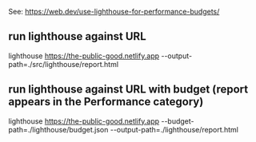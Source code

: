 See: https://web.dev/use-lighthouse-for-performance-budgets/

## run lighthouse against URL

lighthouse https://the-public-good.netlify.app --output-path=./src/lighthouse/report.html

## run lighthouse against URL with budget (report appears in the Performance category)

lighthouse https://the-public-good.netlify.app --budget-path=./lighthouse/budget.json --output-path=./lighthouse/report.html
